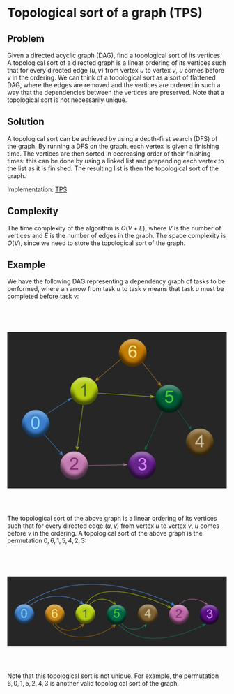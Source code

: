 # Topological sort of a graph (TPS)

## Problem

Given a directed acyclic graph (DAG), find a topological sort of its vertices. A topological sort of a directed graph is a linear ordering of its vertices such that for every directed edge $(u,v)$ from vertex $u$ to vertex $v$, $u$ comes before $v$ in the ordering. We can think of a topological sort as a sort of flattened DAG, where the edges are removed and the vertices are ordered in such a way that the dependencies between the vertices are preserved. Note that a topological sort is not necessarily unique.

## Solution

A topological sort can be achieved by using a depth-first search (DFS) of the graph. By running a DFS on the graph, each vertex is given a finishing time. The vertices are then sorted in decreasing order of their finishing times: this can be done by using a linked list and prepending each vertex to the list as it is finished. The resulting list is then the topological sort of the graph.

Implementation: [TPS](https://github.com/pl3onasm/Algorithms/tree/main/algorithms/graphs/top-sort/tps.c)

## Complexity

The time complexity of the algorithm is $O(V+E)$, where $V$ is the number of vertices and $E$ is the number of edges in the graph. The space complexity is $O(V)$, since we need to store the topological sort of the graph.

## Example

We have the following DAG representing a dependency graph of tasks to be performed, where an arrow from task $u$ to task $v$ means that task $u$ must be completed before task $v$:

<p align="center" width="85%">
<img src="dag.png"
     alt="dag"
     style="float: left; padding-top:60px; padding-bottom:60px" />
</p>  

The topological sort of the above graph is a linear ordering of its vertices such that for every directed edge $(u,v)$ from vertex $u$ to vertex $v$, $u$ comes before $v$ in the ordering. A topological sort of the above graph is the permutation $0,6,1,5,4,2,3$:

<p align="center" width="85%">
<img src="sorted.png"
     alt="sorted dag"
     style="float: left; padding-top:60px; padding-bottom:60px" />
</p>

Note that this topological sort is not unique. For example, the permutation $6,0,1,5,2,4,3$ is another valid topological sort of the graph.
